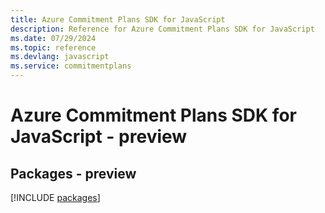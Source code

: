 ```yaml
---
title: Azure Commitment Plans SDK for JavaScript
description: Reference for Azure Commitment Plans SDK for JavaScript
ms.date: 07/29/2024
ms.topic: reference
ms.devlang: javascript
ms.service: commitmentplans
---
```

# Azure Commitment Plans SDK for JavaScript - preview
## Packages - preview
[!INCLUDE [packages](commitment-plans-index.md)]